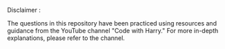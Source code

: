 Disclaimer :

The questions in this repository have been practiced using resources and guidance from the YouTube channel "Code with Harry." For more in-depth explanations, please refer to the channel.
